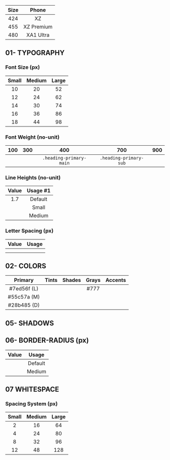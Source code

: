 | Size |   Phone    |
| :--: | :--------: |
| 424  |     XZ     |
| 455  | XZ Premium |
| 480  | XA1 Ultra  |

## 01- TYPOGRAPHY

### Font Size (px)

| Small | Medium | Large |
| :---: | :----: | :---: |
|  10   |   20   |  52   |
|  12   |   24   |  62   |
|  14   |   30   |  74   |
|  16   |   36   |  86   |
|  18   |   44   |  98   |

### Font Weight (no-unit)

| 100 | 300 |           400           |          700           | 900 |
| :-: | :-: | :---------------------: | :--------------------: | :-: |
|     |     | `.heading-primary-main` | `.heading-primary-sub` |     |

### Line Heights (no-unit)

| Value | Usage #1 |
| :---: | :------: |
|  1.7  | Default  |
|       |  Small   |
|       |  Medium  |

### Letter Spacing (px)

| Value | Usage |
| :---: | :---: |
|       |       |
|       |       |

## 02- COLORS

|   Primary   | Tints | Shades | Grays | Accents |
| :---------: | :---: | :----: | :---: | ------- |
| #7ed56f (L) |       |        | #777  |         |
| #55c57a (M) |       |        |       |         |
| #28b485 (D) |       |        |       |         |

## 05- SHADOWS

## 06- BORDER-RADIUS (px)

| Value |  Usage  |
| :---: | :-----: |
|       | Default |
|       | Medium  |

## 07 WHITESPACE

### Spacing System (px)

| Small | Medium | Large |
| :---: | :----: | :---: |
|   2   |   16   |  64   |
|   4   |   24   |  80   |
|   8   |   32   |  96   |
|  12   |   48   |  128  |
